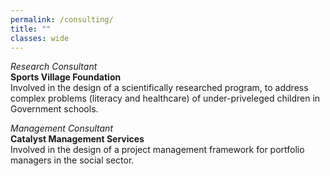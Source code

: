 ```yaml
---
permalink: /consulting/
title: ""
classes: wide 
---
```


*Research Consultant*   
**Sports Village Foundation**  
Involved in the design of a scientifically researched program, to address complex problems (literacy and healthcare) of under-priveleged children in Government schools. 

*Management Consultant*   
**Catalyst Management Services**    
Involved in the design of a project management framework for portfolio managers in the social sector. 
